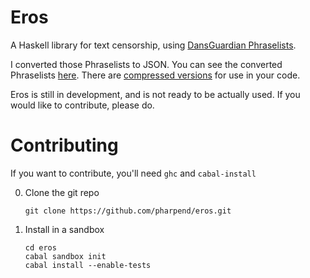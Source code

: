 # Eros

A Haskell library for text censorship, using
[DansGuardian Phraselists](http://contentfilter.futuragts.com/phraselists/).

I converted those Phraselists to JSON. You can see the converted Phraselists
[here](https://github.com/pharpend/eros/tree/master/res/phraselists-pretty). There
are
[compressed versions](https://github.com/pharpend/eros/tree/master/res/phraselists-ugly)
for use in your code.

Eros is still in development, and is not ready to be actually used. If you would
like to contribute, please do.

# Contributing

If you want to contribute, you'll need `ghc` and `cabal-install` 

0.  Clone the git repo

        git clone https://github.com/pharpend/eros.git

1.  Install in a sandbox

        cd eros
        cabal sandbox init
        cabal install --enable-tests
